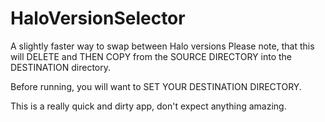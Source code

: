 # HaloVersionSelector
A slightly faster way to swap between Halo versions
Please note, that this will DELETE and THEN COPY from the SOURCE DIRECTORY into the DESTINATION directory.

Before running, you will want to SET YOUR DESTINATION DIRECTORY.

This is a really quick and dirty app, don't expect anything amazing.
